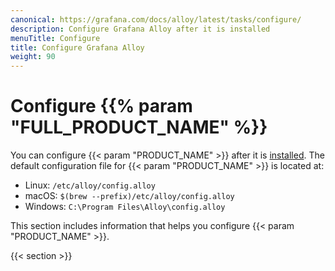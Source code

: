 ```yaml
---
canonical: https://grafana.com/docs/alloy/latest/tasks/configure/
description: Configure Grafana Alloy after it is installed
menuTitle: Configure
title: Configure Grafana Alloy
weight: 90
---
```


# Configure {{% param "FULL_PRODUCT_NAME" %}}

You can configure {{< param "PRODUCT_NAME" >}} after it is [installed][Install].
The default configuration file for {{< param "PRODUCT_NAME" >}} is located at:

* Linux: `/etc/alloy/config.alloy`
* macOS: `$(brew --prefix)/etc/alloy/config.alloy`
* Windows: `C:\Program Files\Alloy\config.alloy`

This section includes information that helps you configure {{< param "PRODUCT_NAME" >}}.

{{< section >}}

[Install]: ../../get-started/install/
